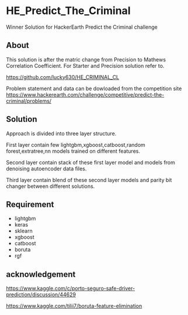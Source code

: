 # HE_Predict_The_Criminal
Winner Solution for HackerEarth Predict the Criminal challenge

## About
This solution is after the matric change from Precision to Mathews Correlation Coefficient.
For Starter and Precision solution refer to.

https://github.com/lucky630/HE_CRIMINAL_CL

Problem statement and data can be dowloaded from the competition site
https://www.hackerearth.com/challenge/competitive/predict-the-criminal/problems/

## Solution
Approach is divided into three layer structure.

First layer contain few lightgbm,xgboost,catboost,random forest,extratree,nn models trained on different features.

Second layer contain stack of these first layer model and models from denoising autoencoder data files.

Third layer contain blend of these second layer models and parity bit changer between different solutions.

## Requirement
- lightgbm
- keras
- sklearn
- xgboost
- catboost
- boruta
- rgf

## acknowledgement
https://www.kaggle.com/c/porto-seguro-safe-driver-prediction/discussion/44629

https://www.kaggle.com/tilii7/boruta-feature-elimination
